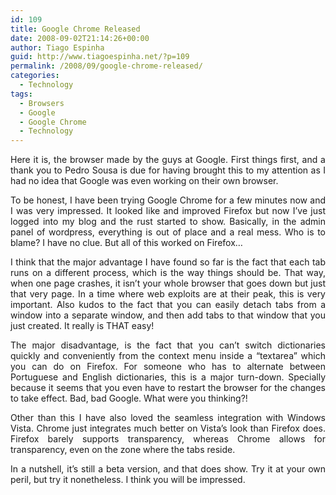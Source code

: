 ```yaml
---
id: 109
title: Google Chrome Released
date: 2008-09-02T21:14:26+00:00
author: Tiago Espinha
guid: http://www.tiagoespinha.net/?p=109
permalink: /2008/09/google-chrome-released/
categories:
  - Technology
tags:
  - Browsers
  - Google
  - Google Chrome
  - Technology
---
```

<p style="text-align: justify;">
  Here it is, the browser made by the guys at Google. First things first, and a thank you to Pedro Sousa is due for having brought this to my attention as I had no idea that Google was even working on their own browser.
</p>

<p style="text-align: justify;">
  To be honest, I have been trying Google Chrome for a few minutes now and I was very impressed. It looked like and improved Firefox but now I&#8217;ve just logged into my blog and the rust started to show. Basically, in the admin panel of wordpress, everything is out of place and a real mess. Who is to blame? I have no clue. But all of this worked on Firefox&#8230;
</p>

<p style="text-align: justify;">
  I think that the major advantage I have found so far is the fact that each tab runs on a different process, which is the way things should be. That way, when one page crashes, it isn&#8217;t your whole browser that goes down but just that very page. In a time where web exploits are at their peak, this is very important. Also kudos to the fact that you can easily detach tabs from a window into a separate window, and then add tabs to that window that you just created. It really is THAT easy!
</p>

<p style="text-align: justify;">
  The major disadvantage, is the fact that you can&#8217;t switch dictionaries quickly and conveniently from the context menu inside a &#8220;textarea&#8221; which you can do on Firefox. For someone who has to alternate between Portuguese and English dictionaries, this is a major turn-down. Specially because it seems that you even have to restart the browser for the changes to take effect. Bad, bad Google. What were you thinking?!
</p>

<p style="text-align: justify;">
  Other than this I have also loved the seamless integration with Windows Vista. Chrome just integrates much better on Vista&#8217;s look than Firefox does. Firefox barely supports transparency, whereas Chrome allows for transparency, even on the zone where the tabs reside.
</p>

<p style="text-align: justify;">
  In a nutshell, it&#8217;s still a beta version, and that does show. Try it at your own peril, but try it nonetheless. I think you will be impressed.
</p>